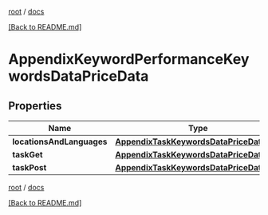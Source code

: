 [root](./../ "root") / [docs](./ "docs")

[[Back to README.md]](./../README.md "[Back to README.md]")

# AppendixKeywordPerformanceKeywordsDataPriceData

## Properties

| Name | Type | Description | Notes |
|------------ | ------------- | ------------- | -------------|
|**locationsAndLanguages** | [**AppendixTaskKeywordsDataPriceDataInfo**](AppendixTaskKeywordsDataPriceDataInfo.md) |  |  [optional] |
|**taskGet** | [**AppendixTaskKeywordsDataPriceDataInfo**](AppendixTaskKeywordsDataPriceDataInfo.md) |  |  [optional] |
|**taskPost** | [**AppendixTaskKeywordsDataPriceDataInfo**](AppendixTaskKeywordsDataPriceDataInfo.md) |  |  [optional] |

[root](./../ "root") / [docs](./ "docs")

[[Back to README.md]](./../README.md "[Back to README.md]")